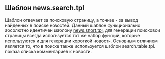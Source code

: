 Шаблон news.search.tpl
----------------------

Шаблон отвечает за поисковую страницу, а точнее - за вывод найденных в поиске новостей.
Данный шаблон функционально абсолютно идентичен шаблону <a href="news.short.tpl.html">news.short.tpl</a>, для генерации поисковой страницы всегда используется тот же набор функций, которые используются и для генерации короткой новости.
Основным отличием является то, что в поиске также используется шаблон search.table.tpl. показа списка комментариев к новости.
